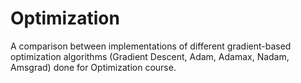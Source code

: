 # Optimization
A comparison between implementations of different gradient-based optimization algorithms (Gradient Descent, Adam, Adamax, Nadam, Amsgrad) done for Optimization course.
